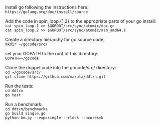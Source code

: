 Install go following the instructions here:<br>
`https://golang.org/doc/install/source`

Add the code in spin_loop.{1,2} to the appropriate parts of your go install:<br>
`cat spin_loop.1 >> $GOROOT/src/sync/atomic/doc.go`<br>
`cat spin_loop.2 >> $GOROOT/src/sync/atomic/asm_amd64.s`

Create a directory hierarchy for go source code:<br>
`mkdir ~/gocode/src/`

set your GOPATH to the root of this directory:<br>
`GOPATH=~/gocode`

Clone the doppel code into the gocode/src/ directory:<br>
`cd ~/gocode/src/`<br>
`git clone https://github.com/narula/ddtxn.git`

Run the tests:<br>
`cd ddtxn`<br>
`go test`

Run a benchmark:<br>
`cd ddtxn/benchmarks`<br>
`go build single.go`<br>
`python bm.py --exp=single --rlock --ncores=N`